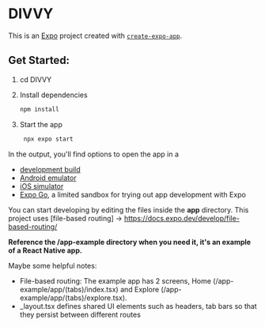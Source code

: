 # DIVVY

This is an [Expo](https://expo.dev) project created with [`create-expo-app`](https://www.npmjs.com/package/create-expo-app).

## Get Started:
1. cd DIVVY

2. Install dependencies

   ```bash
   npm install
   ```

3. Start the app

   ```bash
    npx expo start
   ```

In the output, you'll find options to open the app in a

- [development build](https://docs.expo.dev/develop/development-builds/introduction/)
- [Android emulator](https://docs.expo.dev/workflow/android-studio-emulator/)
- [iOS simulator](https://docs.expo.dev/workflow/ios-simulator/)
- [Expo Go](https://expo.dev/go), a limited sandbox for trying out app development with Expo

You can start developing by editing the files inside the **app** directory. This project uses
[file-based routing] -> https://docs.expo.dev/develop/file-based-routing/

**Reference the /app-example directory when you need it, it's an example of a React Native app.**

Maybe some helpful notes:
- File-based routing: The example app has 2 screens, Home (/app-example/app/(tabs)/index.tsx) and Explore (/app-example/app/(tabs)/explore.tsx).
- _layout.tsx defines shared UI elements such as headers, tab bars so that they persist between different routes

